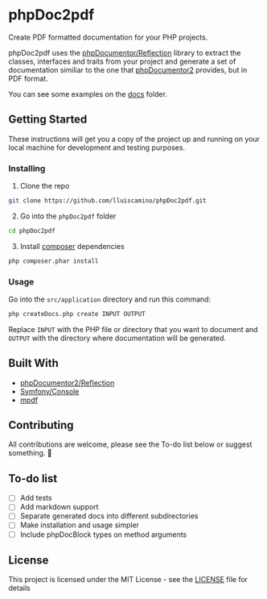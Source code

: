 # phpDoc2pdf

Create PDF formatted documentation for your PHP projects.

phpDoc2pdf uses the [phpDocumentor/Reflection](https://github.com/phpDocumentor/Reflection) library to extract the classes, interfaces and traits from your project and generate a set of documentation similiar to the one that [phpDocumentor2](https://github.com/phpDocumentor/phpDocumentor2) provides, but in PDF format.

You can see some examples on the [docs](/docs) folder.

## Getting Started

These instructions will get you a copy of the project up and running on your local machine for development and testing purposes.

### Installing

1. Clone the repo

```bash
git clone https://github.com/lluiscamino/phpDoc2pdf.git
```

2. Go into the ``phpDoc2pdf`` folder

```bash
cd phpDoc2pdf
```

3. Install [composer](https://github.com/composer/composer) dependencies

```bash
php composer.phar install
```

### Usage

Go into the ``src/application`` directory and run this command:

```bash
php createDocs.php create INPUT OUTPUT
```

Replace ``INPUT`` with the PHP file or directory that you want to document and ``OUTPUT`` with the directory where documentation will be generated.

## Built With

* [phpDocumentor2/Reflection](https://github.com/phpDocumentor/Reflection)
* [Symfony/Console](https://github.com/symfony/console)
* [mpdf](https://github.com/mpdf/mpdf)

## Contributing

All contributions are welcome, please see the To-do list below or suggest something. 🤗

## To-do list

- [ ] Add tests
- [ ] Add markdown support
- [ ] Separate generated docs into different subdirectories
- [ ] Make installation and usage simpler
- [ ] Include phpDocBlock types on method arguments

## License

This project is licensed under the MIT License - see the [LICENSE](LICENSE) file for details

